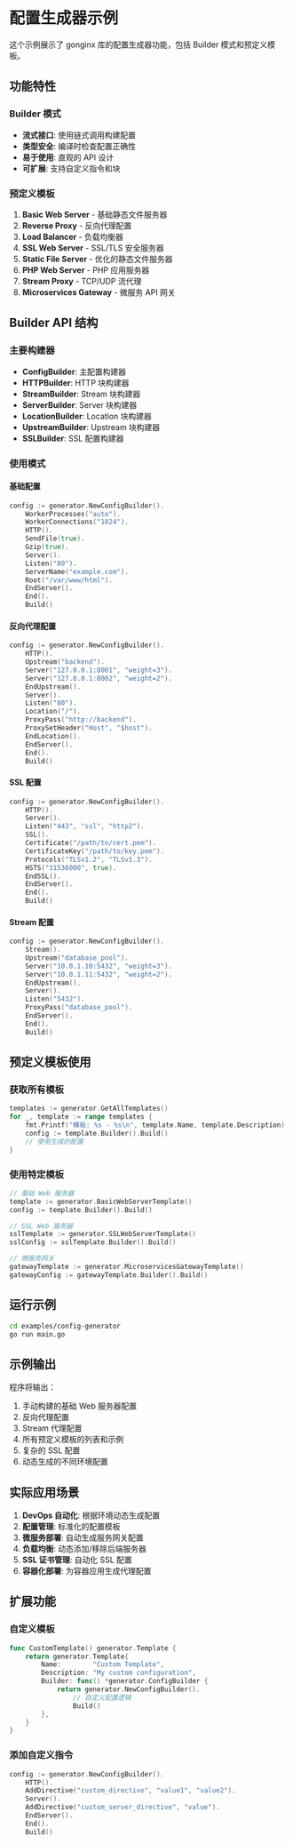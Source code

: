 # 配置生成器示例

这个示例展示了 gonginx 库的配置生成器功能，包括 Builder 模式和预定义模板。

## 功能特性

### Builder 模式
- **流式接口**: 使用链式调用构建配置
- **类型安全**: 编译时检查配置正确性
- **易于使用**: 直观的 API 设计
- **可扩展**: 支持自定义指令和块

### 预定义模板
1. **Basic Web Server** - 基础静态文件服务器
2. **Reverse Proxy** - 反向代理配置
3. **Load Balancer** - 负载均衡器
4. **SSL Web Server** - SSL/TLS 安全服务器
5. **Static File Server** - 优化的静态文件服务器
6. **PHP Web Server** - PHP 应用服务器
7. **Stream Proxy** - TCP/UDP 流代理
8. **Microservices Gateway** - 微服务 API 网关

## Builder API 结构

### 主要构建器
- **ConfigBuilder**: 主配置构建器
- **HTTPBuilder**: HTTP 块构建器
- **StreamBuilder**: Stream 块构建器
- **ServerBuilder**: Server 块构建器
- **LocationBuilder**: Location 块构建器
- **UpstreamBuilder**: Upstream 块构建器
- **SSLBuilder**: SSL 配置构建器

### 使用模式

#### 基础配置
```go
config := generator.NewConfigBuilder().
    WorkerProcesses("auto").
    WorkerConnections("1024").
    HTTP().
    SendFile(true).
    Gzip(true).
    Server().
    Listen("80").
    ServerName("example.com").
    Root("/var/www/html").
    EndServer().
    End().
    Build()
```

#### 反向代理配置
```go
config := generator.NewConfigBuilder().
    HTTP().
    Upstream("backend").
    Server("127.0.0.1:8001", "weight=3").
    Server("127.0.0.1:8002", "weight=2").
    EndUpstream().
    Server().
    Listen("80").
    Location("/").
    ProxyPass("http://backend").
    ProxySetHeader("Host", "$host").
    EndLocation().
    EndServer().
    End().
    Build()
```

#### SSL 配置
```go
config := generator.NewConfigBuilder().
    HTTP().
    Server().
    Listen("443", "ssl", "http2").
    SSL().
    Certificate("/path/to/cert.pem").
    CertificateKey("/path/to/key.pem").
    Protocols("TLSv1.2", "TLSv1.3").
    HSTS("31536000", true).
    EndSSL().
    EndServer().
    End().
    Build()
```

#### Stream 配置
```go
config := generator.NewConfigBuilder().
    Stream().
    Upstream("database_pool").
    Server("10.0.1.10:5432", "weight=3").
    Server("10.0.1.11:5432", "weight=2").
    EndUpstream().
    Server().
    Listen("5432").
    ProxyPass("database_pool").
    EndServer().
    End().
    Build()
```

## 预定义模板使用

### 获取所有模板
```go
templates := generator.GetAllTemplates()
for _, template := range templates {
    fmt.Printf("模板: %s - %s\n", template.Name, template.Description)
    config := template.Builder().Build()
    // 使用生成的配置
}
```

### 使用特定模板
```go
// 基础 Web 服务器
template := generator.BasicWebServerTemplate()
config := template.Builder().Build()

// SSL Web 服务器
sslTemplate := generator.SSLWebServerTemplate()
sslConfig := sslTemplate.Builder().Build()

// 微服务网关
gatewayTemplate := generator.MicroservicesGatewayTemplate()
gatewayConfig := gatewayTemplate.Builder().Build()
```

## 运行示例

```bash
cd examples/config-generator
go run main.go
```

## 示例输出

程序将输出：
1. 手动构建的基础 Web 服务器配置
2. 反向代理配置
3. Stream 代理配置
4. 所有预定义模板的列表和示例
5. 复杂的 SSL 配置
6. 动态生成的不同环境配置

## 实际应用场景

1. **DevOps 自动化**: 根据环境动态生成配置
2. **配置管理**: 标准化的配置模板
3. **微服务部署**: 自动生成服务网关配置
4. **负载均衡**: 动态添加/移除后端服务器
5. **SSL 证书管理**: 自动化 SSL 配置
6. **容器化部署**: 为容器应用生成代理配置

## 扩展功能

### 自定义模板
```go
func CustomTemplate() generator.Template {
    return generator.Template{
        Name:        "Custom Template",
        Description: "My custom configuration",
        Builder: func() *generator.ConfigBuilder {
            return generator.NewConfigBuilder().
                // 自定义配置逻辑
                Build()
        },
    }
}
```

### 添加自定义指令
```go
config := generator.NewConfigBuilder().
    HTTP().
    AddDirective("custom_directive", "value1", "value2").
    Server().
    AddDirective("custom_server_directive", "value").
    EndServer().
    End().
    Build()
```
